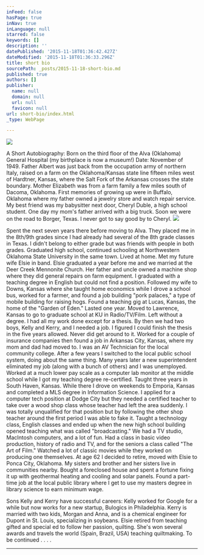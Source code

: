 ```yaml
---
inFeed: false
hasPage: true
inNav: true
inLanguage: null
starred: false
keywords: []
description: ''
datePublished: '2015-11-18T01:36:42.427Z'
dateModified: '2015-11-18T01:36:33.296Z'
title: short bio
sourcePath: _posts/2015-11-18-short-bio.md
published: true
authors: []
publisher:
  name: null
  domain: null
  url: null
  favicon: null
url: short-bio/index.html
_type: WebPage

---
```

![](https://the-grid-user-content.s3-us-west-2.amazonaws.com/06cbf00a-d083-4d07-808c-3bcd8f785ad9.jpg)

A Short Autobiography:  Born on the third floor of the Alva (Oklahoma) General Hospital (my birthplace is now a museum!) Date: November of 1949\. Father Albert was just back from the occupation army of northern Italy, raised on a farm on the Oklahoma/Kansas state line fifteen miles west of Hardtner, Kansas, where the Salt Fork of the Arkansas crosses the state boundary. Mother Elizabeth was from a farm family a few miles south of Dacoma, Oklahoma.  First memories of growing up were in Buffalo, Oklahoma where my father owned a jewelry store and watch repair service. My best friend was my babysitter next door, Cheryl Duble, a high school student. One day my mom's father arrived with a big truck. Soon we were on the road to Borger, Texas. I never got to say good by to Cheryl. ![](https://the-grid-user-content.s3-us-west-2.amazonaws.com/4a405661-0295-4619-ada0-2c804336ee1c.jpg)

Spent the next seven years there before moving to Alva. They placed me in the 8th/9th grades since I had already had several of the 8th grade classes in Texas. I didn't belong to either grade but was friends with people in both grades. Graduated high school, continued schooling at Northwestern Oklahoma State University in the same town. Lived at home. Met my future wife Elsie in band. Elsie graduated a year before me and we married at the Deer Creek Mennonite Church. Her father and uncle owned a machine shop where they did general repairs on farm equipment. I graduated with a teaching degree in English but could not find a position. Followed my wife to Downs, Kansas where she taught home economics while I drove a school bus, worked for a farmer, and found a job building "pork palaces," a type of mobile building for raising hogs. Found a teaching gig at Lucas, Kansas, the home of the "Garden of Eden." Lasted one year. Moved to Lawrence, Kansas to go to graduate school at KU in Radio/TV/Film. Left without a degree. I had all my work done except for a thesis. By then we had two boys, Kelly and Kerry, and I needed a job. I figured I could finish the thesis in the five years allowed. Never did get around to it. Worked for a couple of insurance companies then found a job in Arkansas City, Kansas, where my mom and dad had moved to. I was an AV Technician for the local community college. After a few years I switched to the local public school system, doing about the same thing. Many years later a new superintendent eliminated my job (along with a bunch of others) and I was unemployed. Worked at a much lower pay scale as a computer lab monitor at the middle school while I got my teaching degree re-certified. Taught three years in South Haven, Kansas. While there I drove on weekends to Emporia, Kansas and completed a MLS degree in Information Science. I applied for a computer tech position at Dodge City but they needed a certified teacher to take over a wood shop class whose teacher had left the area suddenly. I was totally unqualified for  that position but by following the other shop teacher around the first period I was able to fake it. Taught a technology class, English classes and ended up when the new high school building opened teaching what was called "broadcasting." We had a TV studio, MacIntosh computers, and a lot of fun. Had a class in basic video production, history of radio and TV, and for the seniors a class called "The Art of Film." Watched a lot of classic movies while they worked on producing one themselves. At age 62 I decided to retire, moved with Elsie to Ponca City, Oklahoma. My sisters and brother and her sisters live in communities nearby. Bought a foreclosed house and spent a fortune fixing it up with geothermal heating and cooling and solar panels. Found a part-time job at the local public library where I get to use my masters degree in library science to earn minimum wage. 

Sons Kelly and Kerry have successful careers: Kelly worked for Google for a while but now works for a new startup, Bulogics in Philadelphia. Kerry is married with two kids, Morgan and Anna, and is a chemical engineer for Dupont in St. Louis, specializing in soybeans. Elsie retired from teaching gifted and special ed to follow her passion, quilting. She's won several awards and travels the world (Spain, Brazil, USA) teaching quiltmaking. To be continued . . . .

****